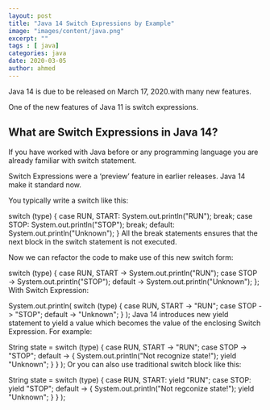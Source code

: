 ```yaml
---
layout: post
title: "Java 14 Switch Expressions by Example"
image: "images/content/java.png"
excerpt: "" 
tags : [ java]
categories: java
date: 2020-03-05
author: ahmed
---
```


Java 14 is due to be released on March 17, 2020.with many new features.

One of the new features of Java 11 is switch expressions.


## What are Switch Expressions in Java 14?

If you have worked with Java before or any programming language you are already familiar with switch statement.


Switch Expressions were a ‘preview’ feature in earlier releases. Java 14 make it standard now.

You typically write a switch like this:

switch (type) {
  case RUN, START:
    System.out.println("RUN");
    break;
  case STOP:
    System.out.println("STOP");
    break;
  default:
    System.out.println("Unknown");
}
All the break statements ensures that the next block in the switch statement is not executed.

Now we can refactor the code to make use of this new switch form:

switch (type) {
  case RUN, START -> System.out.println("RUN");
  case STOP -> System.out.println("STOP");
  default -> System.out.println("Unknown");
};
With Switch Expression:

System.out.println(
    switch (type) {
      case RUN, START -> "RUN";
      case STOP -> "STOP";
      default -> "Unknown";
    }
  );
Java 14 introduces new yield statement to yield a value which becomes the value of the enclosing Switch Expression. For example:

String state = switch (type) {
      case RUN, START -> "RUN";
      case STOP -> "STOP";
      default -> {
        System.out.println("Not recognize state!");
        yield "Unknown";
      }
    }
  );
Or you can also use traditional switch block like this:

String state = switch (type) {
      case RUN, START: 
        yield "RUN";
      case STOP:
        yield "STOP";
      default -> {
        System.out.println("Not regconize state!");
        yield "Unknown";
      }
    }
  );